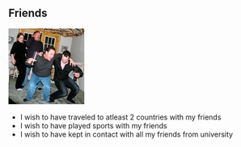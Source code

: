 ## Friends 
![tania Stearns-Smith = friends that party](party.jpg)
- I wish to have traveled to atleast 2 countries with my friends 
- I wish to have played sports with my friends 
- I wish to have kept in contact with all my friends from university